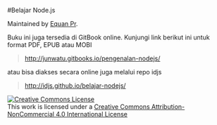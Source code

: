#Belajar Node.js

Maintained by [Equan Pr][1].

Buku ini juga tersedia di GitBook online. Kunjungi link berikut ini untuk format PDF, EPUB atau MOBI 

> http://junwatu.gitbooks.io/pengenalan-nodejs/

atau bisa diakses secara online juga melalui repo idjs

> http://idjs.github.io/belajar-nodejs/


<a rel="license" href="http://creativecommons.org/licenses/by-nc/4.0/"><img alt="Creative Commons License" style="border-width:0" src="https://i.creativecommons.org/l/by-nc/4.0/88x31.png" /></a><br />This work is licensed under a <a rel="license" href="http://creativecommons.org/licenses/by-nc/4.0/">Creative Commons Attribution-NonCommercial 4.0 International License</a>

[1]: http://junwatu.github.io